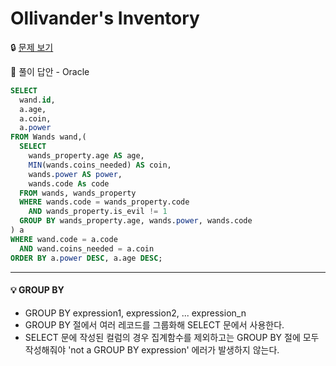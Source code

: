 # Ollivander's Inventory

🔒 [문제 보기](https://www.hackerrank.com/challenges/harry-potter-and-wands/problem)

🔑 풀이 답안 - Oracle

```SQL
SELECT 
  wand.id,
  a.age,
  a.coin,
  a.power
FROM Wands wand,( 
  SELECT 
    wands_property.age AS age, 
    MIN(wands.coins_needed) AS coin, 
    wands.power AS power,
    wands.code As code
  FROM wands, wands_property
  WHERE wands.code = wands_property.code
    AND wands_property.is_evil != 1
  GROUP BY wands_property.age, wands.power, wands.code
) a
WHERE wand.code = a.code
  AND wand.coins_needed = a.coin
ORDER BY a.power DESC, a.age DESC;
```

------

#### 💡 GROUP BY

- GROUP BY expression1, expression2, ... expression_n
- GROUP BY 절에서 여러 레코드를 그룹화해 SELECT 문에서 사용한다.
- SELECT 문에 작성된 컬럼의 경우 집계함수를 제외하고는 GROUP BY 절에 모두 작성해줘야 'not a GROUP BY expression' 에러가 발생하지 않는다.

